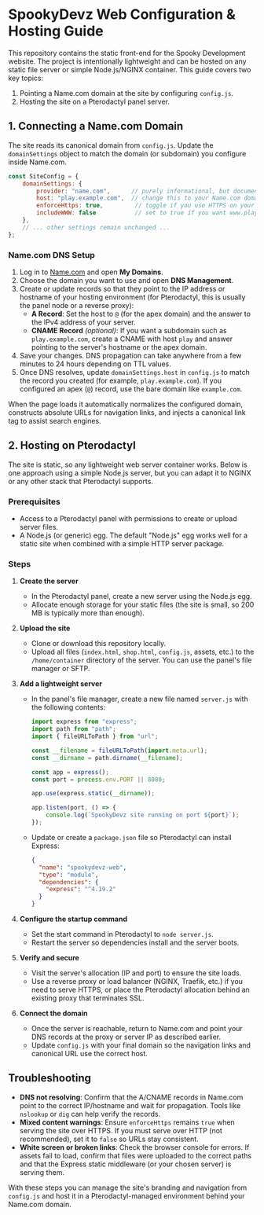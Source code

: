 # SpookyDevz Web Configuration & Hosting Guide

This repository contains the static front-end for the Spooky Development website.
The project is intentionally lightweight and can be hosted on any static file
server or simple Node.js/NGINX container. This guide covers two key topics:

1. Pointing a Name.com domain at the site by configuring `config.js`.
2. Hosting the site on a Pterodactyl panel server.

## 1. Connecting a Name.com Domain

The site reads its canonical domain from `config.js`. Update the `domainSettings`
object to match the domain (or subdomain) you configure inside Name.com.

```js
const SiteConfig = {
    domainSettings: {
        provider: "name.com",      // purely informational, but documents intent
        host: "play.example.com",  // change this to your Name.com domain
        enforceHttps: true,         // toggle if you use HTTPS on your server
        includeWWW: false           // set to true if you want www.play.example.com
    },
    // ... other settings remain unchanged ...
};
```

### Name.com DNS Setup

1. Log in to [Name.com](https://www.name.com/) and open **My Domains**.
2. Choose the domain you want to use and open **DNS Management**.
3. Create or update records so that they point to the IP address or hostname of
your hosting environment (for Pterodactyl, this is usually the panel node or a
reverse proxy):
   - **A Record**: Set the host to `@` (for the apex domain) and the answer to
the IPv4 address of your server.
   - **CNAME Record** *(optional)*: If you want a subdomain such as
     `play.example.com`, create a CNAME with host `play` and answer pointing to
the server's hostname or the apex domain.
4. Save your changes. DNS propagation can take anywhere from a few minutes to
   24 hours depending on TTL values.
5. Once DNS resolves, update `domainSettings.host` in `config.js` to match the
   record you created (for example, `play.example.com`). If you configured an
   apex (`@`) record, use the bare domain like `example.com`.

When the page loads it automatically normalizes the configured domain,
constructs absolute URLs for navigation links, and injects a canonical link tag
to assist search engines.

## 2. Hosting on Pterodactyl

The site is static, so any lightweight web server container works. Below is one
approach using a simple Node.js server, but you can adapt it to NGINX or any
other stack that Pterodactyl supports.

### Prerequisites

- Access to a Pterodactyl panel with permissions to create or upload server
  files.
- A Node.js (or generic) egg. The default "Node.js" egg works well for a static
  site when combined with a simple HTTP server package.

### Steps

1. **Create the server**
   - In the Pterodactyl panel, create a new server using the Node.js egg.
   - Allocate enough storage for your static files (the site is small, so 200 MB
     is typically more than enough).

2. **Upload the site**
   - Clone or download this repository locally.
   - Upload all files (`index.html`, `shop.html`, `config.js`, assets, etc.) to
     the `/home/container` directory of the server. You can use the panel's file
     manager or SFTP.

3. **Add a lightweight server**
   - In the panel's file manager, create a new file named `server.js` with the
     following contents:

     ```js
     import express from "express";
     import path from "path";
     import { fileURLToPath } from "url";

     const __filename = fileURLToPath(import.meta.url);
     const __dirname = path.dirname(__filename);

     const app = express();
     const port = process.env.PORT || 8080;

     app.use(express.static(__dirname));

     app.listen(port, () => {
         console.log(`SpookyDevz site running on port ${port}`);
     });
     ```

   - Update or create a `package.json` file so Pterodactyl can install Express:

     ```json
     {
       "name": "spookydevz-web",
       "type": "module",
       "dependencies": {
         "express": "^4.19.2"
       }
     }
     ```

4. **Configure the startup command**
   - Set the start command in Pterodactyl to `node server.js`.
   - Restart the server so dependencies install and the server boots.

5. **Verify and secure**
   - Visit the server's allocation (IP and port) to ensure the site loads.
   - Use a reverse proxy or load balancer (NGINX, Traefik, etc.) if you need to
     serve HTTPS, or place the Pterodactyl allocation behind an existing proxy
     that terminates SSL.

6. **Connect the domain**
   - Once the server is reachable, return to Name.com and point your DNS records
     at the proxy or server IP as described earlier.
   - Update `config.js` with your final domain so the navigation links and
     canonical URL use the correct host.

## Troubleshooting

- **DNS not resolving**: Confirm that the A/CNAME records in Name.com point to
  the correct IP/hostname and wait for propagation. Tools like `nslookup` or
  `dig` can help verify the records.
- **Mixed content warnings**: Ensure `enforceHttps` remains `true` when serving
  the site over HTTPS. If you must serve over HTTP (not recommended), set it to
  `false` so URLs stay consistent.
- **White screen or broken links**: Check the browser console for errors. If
  assets fail to load, confirm that files were uploaded to the correct paths and
  that the Express static middleware (or your chosen server) is serving them.

With these steps you can manage the site's branding and navigation from
`config.js` and host it in a Pterodactyl-managed environment behind your
Name.com domain.

